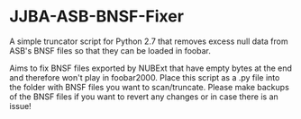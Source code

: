# JJBA-ASB-BNSF-Fixer
A simple truncator script for Python 2.7 that removes excess null data from ASB's BNSF files so that they can be loaded in foobar.

Aims to fix BNSF files exported by NUBExt that have empty bytes at the end and therefore won't play in foobar2000.
Place this script as a .py file into the folder with BNSF files you want to scan/truncate. Please make backups of the BNSF files if you want to revert any changes or in case there is an issue!
